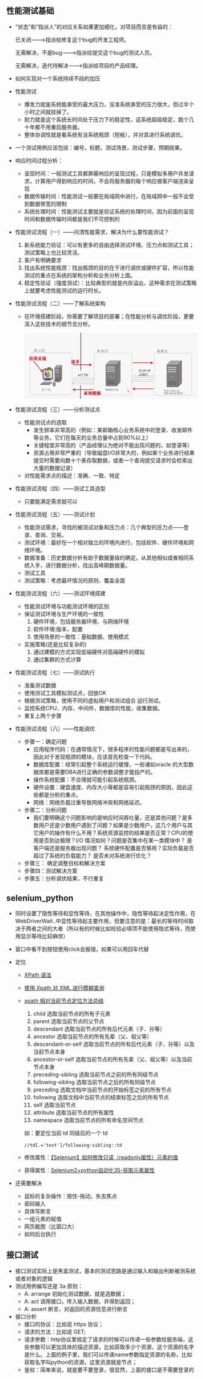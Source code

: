 ## 性能测试基础

* “状态”和“指派人”的对应关系如果更加细化，对项目而言是有益的：

  已关闭--->指派给修复这个bug的开发工程师。  

  无需解决，不是bug--->指派给提交这个bug的测试人员。  

  无需解决，迭代待解决--->指派给项目的产品经理。
* 如何实现对一个系统持续不段的加压
* 性能测试
  * 爆发力就是系统能承受的最大压力，没准系统承受的压力很大，但过半个小时之间就挂掉了。
  * 耐力就是这个系统长时间处于压力下的稳定性，这系统超级稳定，跑个几十年都不用重启服务器。
  * 整体协调性就是看系统有没系统瓶颈（短板），并对其进行系统调优。
* 一个测试用例应该包括：编号，标题，测试场景，测试步骤，预期结果。
* 响应时间过程分析：
  * 呈现时间：一般测试工具都屏蔽响应的呈现过程，只是模拟多用户并发请求，计算用户得到响应的时间，不会将服务器的每个响应做客户端渲染呈现
  * 数据传输时间：性能测试一般要在局域网中进行，在局域网中一般不会受到数据带宽的限制
  * 系统处理时间：性能测试主要就是验证系统的处理时间，因为前面的呈现时间和数据传输时间都是我们不可控制的

* 性能测试流程（一）——问清性能需求，解决为什么要性能测试？
  1. 新系统能力验证：可以有更多的自由选择测试环境、压力点和测试工具；测试策略上也比较灵活。
  1. 客户有明确要求
  1. 找出系统性能瓶颈：找出瓶颈的目的在于进行调优或硬件扩容，所以性能测试的重点在系统的架构分析和业务分析上面。
  1. 稳定性验证（强度测试）：比较典型的就是内存溢出，这种需求在测试策略上就要考虑性能测试的运行时长。
* 性能测试流程（二）——了解系统架构
  * 在环境搭建阶段，你需要了解项目的部署；在性能分析与调优阶段，更要深入这些技术的细节去分析。

    ![](pic/2017-11-17-16-28-47.png)

* 性能测试流程（三）——分析测试点
  * 性能测试点的选取
    * 发生频率非常高的（例如：某邮箱核心业务系统中的登录、收发邮件等业务，它们在每天的业务总量中占到90%以上）
    * 关键程度非常高的（产品经理认为绝对不能出现问题的，如登录等）
    * 资源占用非常严重的（导致磁盘I/O非常大的，例如某个业务进行结果提交时需要向数十个表存取数据，或者一个查询提交请求时会检索出大量的数据记录）
  * 对性能需求点的描述：准确、一致、特定
* 性能测试流程（四）——测试工具选型
  * 只要能满足需求就可以
* 性能测试流程（五）——测试计划
  * 性能测试需求，寻找的被测试对象和压力点：几个典型的压力点——登录、查询、交易。
  * 测试环境：最好在一个相对独立的环境内进行，包括软件、硬件环境和网络环境。
  * 数据准备：历史数据分析有助于数据量级的确定。从其他相似或者相同系统入手，进行数据分析，找出高峰期数据量。
  * 测试工具
  * 测试策略：考虑最坏情况的原则、覆盖全面
* 性能测试流程（六）——测试环境搭建
  * 性能测试环境与功能测试环境的区别
  * 保证测试环境与生产环境的一致性
    1. 硬件环境，包括服务器环境、与网络环境
    1. 软件环境:版本，配置
    1. 使用场景的一致性：基础数据、使用模式
  * 实施策略(还是比较复杂的)
    1. 通过建模的方式实现低端硬件对高端硬件的模拟
    2. 通过集群的方式计算
* 性能测试流程（七）——测试执行
  * 准备测试数据
  * 使用测试工具模拟测试点，回放OK
  * 根据测试策略，使用不同的虚拟用户和测试组合 运行测试。
  * 监控系统CPU、内存、中间件，数据库的性能，收集数据。
  * 重复上两个步骤
* 性能测试流程（八）——性能调优
  * 步骤一：确定问题
    * 应用程序代码：在通常情况下，很多程序的性能问题都是写出来的，因此对于发现瓶颈的模块，应该首先检查一下代码。
    * 数据库配置：经常引起整个系统运行缓慢，一些诸如oracle 的大型数据库都是需要DBA进行正确的参数调整才能投产的。
    * 操作系统配置：不合理就可能引起系统瓶颈。
    * 硬件设置：硬盘速度、内存大小等都是容易引起瓶颈的原因，因此这些都是分析的重点。
    * 网络：网络负载过重导致网络冲突和网络延迟。
  * 步骤二：分析问题
    * 我们要明确这个问题影响的是响应时间吞吐量，还是其他问题？是多数用户还是少数用户遇到了问题？如果是少数用户，这几个用户与其它用户的操作有什么不用？系统资源监控的结果是否正常？CPU的使用是否到达极限？I/O 情况如何？问题是否集中在某一类模块中？ 是客户端还是服务器出现问题？ 系统硬件配置是否够用？实际负载是否超过了系统的负载能力？ 是否未对系统进行优化？
  * 步骤三： 确定调整目标和解决方案
  * 步骤四：测试解决方案
  * 步骤五：分析调优结果，不行重复

## selenium_python

* 同时设置了隐性等待和显性等待，在其他操作中，隐性等待起决定性作用，在WebDriverWait..中显性等待起主要作用，但要注意的是：最长的等待时间取决于两者之间的大者（所以有的时候比如校验必填项不能使用隐式等待，而使用显示等待比较麻烦）
* 窗口中看不到按钮使用click会报错，如果可以用回车代替
* 定位
  * [XPath 语法](http://www.w3school.com.cn/xpath/xpath_syntax.asp)
  * [使用 Xpath 对 XML 进行模糊查询](http://blog.csdn.net/yczz/article/details/45173599)
  * [xpath 相对当前节点定位方法总结](http://blog.csdn.net/leejeff/article/details/49737043)
    1. child 选取当前节点的所有子元素
    1. parent 选取当前节点的父节点
    1. descendant 选取当前节点的所有后代元素（子、孙等）
    1. ancestor 选取当前节点的所有先辈（父、祖父等）
    1. descendant-or-self 选取当前节点的所有后代元素（子、孙等）以及当前节点本身
    1. ancestor-or-self 选取当前节点的所有先辈（父、祖父等）以及当前节点本身
    1. preceding-sibling 选取当前节点之前的所有同级节点
    1. following-sibling 选取当前节点之后的所有同级节点
    1. preceding 选取文档中当前节点的开始标签之前的所有节点
    1. following 选取文档中当前节点的结束标签之后的所有节点
    1. self 选取当前节点
    1. attribute 选取当前节点的所有属性
    1. namespace 选取当前节点的所有命名空间节点
    
    如：要定位当前 td 同级后的一个 td

        //td[.='text']/following-sibling::td
  * 修改属性：[【Selenium】如何修改只读（readonly属性）元素的值](http://www.jianshu.com/p/cb8ee5321712)
  * 获得属性：[Selenium2+python自动化35-获取元素属性](https://www.cnblogs.com/yoyoketang/p/6486927.html)

* 还需要解决
  * 鼠标的复杂操作：按住-拖动，失去焦点
  * 密码输入
  * 具体写断言
  * 一组元素的赋值
  * 网页截图（比窗口大）
  * 如何后台执行

## 接口测试
* 接口测试实际上是黑盒测试，基本的测试思路是通过输入和输出判断被测系统或者对象的逻辑
* 测试用例编写还是 3a 原则：
  * A: arrange 初始化测试数据，就是造数据；
  * A: act 调用接口，传入输入数据，并得到返回；
  * A: assert 断言，对返回的资源信息进行断言
* 接口分析
  * 接口的协议：比如说 https 协议；
  * 请求的方法：比如说 GET;
  * 请求参数：http协议里规定了请求的时候可以传递一些参数给服务端，这些参数可以更加具体的描述资源，比如获取多少个资源，这个资源的名字是什么。上面的例子里，我们可以传递name参数指定资源的名称，比如获取名字叫python的资源，这里资源就是节点；
  * 鉴权：简单来说，就是要不要登录，很显然，上面的接口是不需要登录的